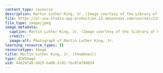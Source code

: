 ```yaml
---
content_type: resource
description: Martin Luther King, Jr. (Image courtesy of the Library of Congress.)
file: https://ol-ocw-studio-app-production.s3.amazonaws.com/courses/21h-105-american-classics-fall-2002/44e247abd425ba8b2c027ec87a768034_21h-105f02-th.jpg
file_type: image/jpeg
image_metadata:
  caption: Martin Luther King, Jr. (Image courtesy of the [Library of Congress](http://www.loc.gov/rr/print/).)
  credit: ''
  image-alt: Photograph of Martin Luther King, Jr.
learning_resource_types: []
resourcetype: Image
title: Martin Luther King, Jr. (thumbnail)
type: OCWImage
uid: 44e247ab-d425-ba8b-2c02-7ec87a768034
---
```


